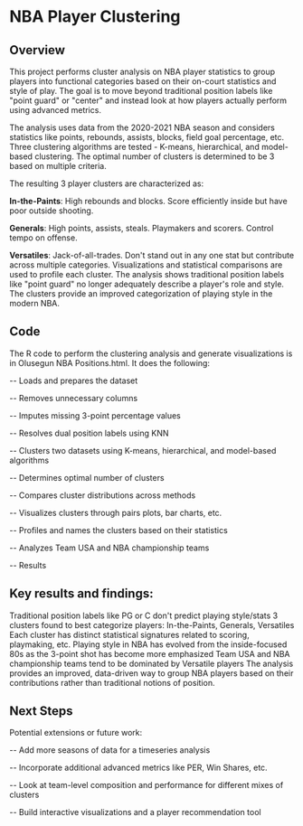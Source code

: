 # NBA Player Clustering
## Overview
This project performs cluster analysis on NBA player statistics to group players into functional categories based on their on-court statistics and style of play. The goal is to move beyond traditional position labels like "point guard" or "center" and instead look at how players actually perform using advanced metrics.

The analysis uses data from the 2020-2021 NBA season and considers statistics like points, rebounds, assists, blocks, field goal percentage, etc. Three clustering algorithms are tested - K-means, hierarchical, and model-based clustering. The optimal number of clusters is determined to be 3 based on multiple criteria.

The resulting 3 player clusters are characterized as:

**In-the-Paints**: High rebounds and blocks. Score efficiently inside but have poor outside shooting.

**Generals**: High points, assists, steals. Playmakers and scorers. Control tempo on offense.

**Versatiles**: Jack-of-all-trades. Don't stand out in any one stat but contribute across multiple categories.
Visualizations and statistical comparisons are used to profile each cluster. The analysis shows traditional position labels like "point guard" no longer adequately describe a player's role and style. The clusters provide an improved categorization of playing style in the modern NBA.

##  Code
The R code to perform the clustering analysis and generate visualizations is in Olusegun NBA Positions.html. It does the following:

-- Loads and prepares the dataset

-- Removes unnecessary columns

-- Imputes missing 3-point percentage values

-- Resolves dual position labels using KNN

-- Clusters two datasets using K-means, hierarchical, and model-based algorithms

-- Determines optimal number of clusters

-- Compares cluster distributions across methods

-- Visualizes clusters through pairs plots, bar charts, etc.

-- Profiles and names the clusters based on their statistics

-- Analyzes Team USA and NBA championship teams

-- Results

## Key results and findings:

Traditional position labels like PG or C don't predict playing style/stats
3 clusters found to best categorize players: In-the-Paints, Generals, Versatiles
Each cluster has distinct statistical signatures related to scoring, playmaking, etc.
Playing style in NBA has evolved from the inside-focused 80s as the 3-point shot has become more emphasized
Team USA and NBA championship teams tend to be dominated by Versatile players
The analysis provides an improved, data-driven way to group NBA players based on their contributions rather than traditional notions of position.

## Next Steps
Potential extensions or future work:

-- Add more seasons of data for a timeseries analysis

-- Incorporate additional advanced metrics like PER, Win Shares, etc.

-- Look at team-level composition and performance for different mixes of clusters

-- Build interactive visualizations and a player recommendation tool
